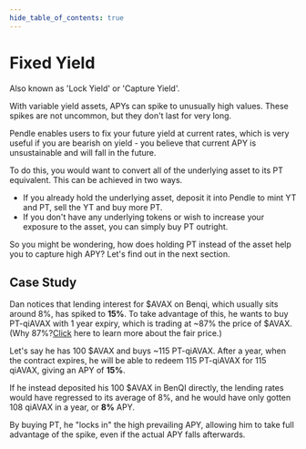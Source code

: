 ```yaml
---
hide_table_of_contents: true
---
```


# Fixed Yield

Also known as 'Lock Yield' or 'Capture Yield'.

With variable yield assets, APYs can spike to unusually high values. These spikes are not uncommon, but they don't last for very long.

Pendle enables users to fix your future yield at current rates, which is very useful if you are bearish on yield - you believe that current APY is unsustainable and will fall in the future.

To do this, you would want to convert all of the underlying asset to its PT equivalent. This can be achieved in two ways.

* If you already hold the underlying asset, deposit it into Pendle to mint YT and PT, sell the YT and buy more PT.
* If you don't have any underlying tokens or wish to increase your exposure to the asset, you can simply buy PT outright.

So you might be wondering, how does holding PT instead of the asset help you to capture high APY? Let's find out in the next section.

## Case Study

Dan notices that lending interest for $AVAX on Benqi, which usually sits around 8%, has spiked to **15%**. To take advantage of this, he wants to buy PT-qiAVAX with 1 year expiry, which is trading at ~87% the price of $AVAX. (Why 87%?[Click](https://docs.pendle.finance/docs/information/dive-deeper/implied-yield) here to learn more about the fair price.)

Let's say he has 100 $AVAX and buys ~115 PT-qiAVAX. After a year, when the contract expires, he will be able to redeem 115 PT-qiAVAX for 115 qiAVAX, giving an APY of **15%**.

If he instead deposited his 100 $AVAX in BenQI directly, the lending rates would have regressed to its average of 8%, and he would have only gotten 108 qiAVAX in a year, or **8%** APY.

By buying PT, he "locks in" the high prevailing APY, allowing him to take full advantage of the spike, even if the actual APY falls afterwards.
